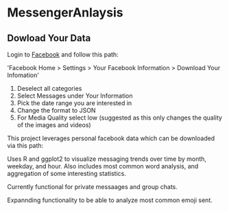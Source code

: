 # MessengerAnlaysis

## Dowload Your Data

Login to [Facebook](https://www.facebook.com "Title") and follow this path:

'Facebook Home > Settings > Your Facebook Information > Download Your Infomation'

1. Deselect all categories
2. Select Messages under Your Information
3. Pick the date range you are interested in
4. Change the format to JSON
5. For Media Quality select low (suggested as this only changes the quality of the images and videos)

This project leverages personal facebook data which can be downloaded via this path:

Uses R and ggplot2 to visualize messaging trends over time by month, weekday, and hour. Also includes most common word analysis, and aggregation of some interesting statistics.

Currently functional for private messaages and group chats.

Expannding functionality to be able to analyze most common emoji sent.